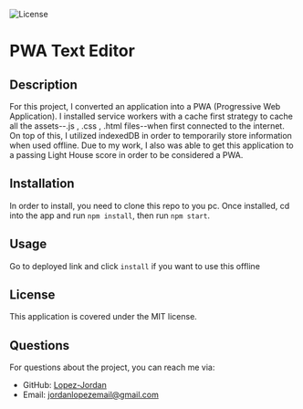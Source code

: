 
![License](https://img.shields.io/badge/license-MIT-brightgreen)

# PWA Text Editor

## Description
For this project, I converted an application into a PWA (Progressive Web Application). I installed service workers with a cache first strategy to cache all the assets--.js , .css , .html files--when first connected to the internet. On top of this, I utilized indexedDB in order to temporarily store information when used offline. Due to my work, I also was able to get this application to a passing Light House score in order to be considered a PWA. 

## Installation
In order to install, you need to clone this repo to you pc. Once installed, cd into the app and run `npm install`, then run `npm start`.

## Usage
Go to deployed link and click `install` if you want to use this offline

## License
This application is covered under the MIT license.

## Questions
For questions about the project, you can reach me via:
- GitHub: [Lopez-Jordan](https://github.com/Lopez-Jordan)
- Email: jordanlopezemail@gmail.com
    